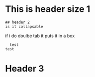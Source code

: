 # This is header size 1
    ## header 2
    is it collapsable

if i do doulbe tab it puts it in a box

      test
    test

# Header 3

